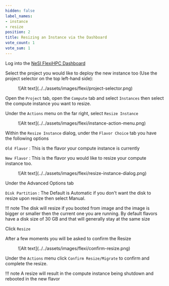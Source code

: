 ```yaml
---
hidden: false
label_names:
- instance
- resize
position: 2
title: Resizing an Instance via the Dashboard
vote_count: 1
vote_sum: 1
---
```


Log into the [NeSI FlexiHPC Dashboard](https://dashboard.cloud.nesi.org.nz/)

Select the project you would like to deploy the new instance too (Use the project selector on the top left-hand side):

<figure markdown>
  ![Alt text](../../assets/images/flexi/project-selector.png)
</figure>

Open the `Project` tab, open the `Compute` tab and select `Instances` then select the compute instance you want to resize.

Under the `Actions` menu on the far right, select `Resize Instance`

<figure markdown>
  ![Alt text](../../assets/images/flexi/instance-action-menu.png)
</figure>

Within the `Resize Instance` dialog, under the `Flavor Choice` tab you have the following options

`Old Flavor`
:   This is the flavor your compute instance is currently

`New Flavor`
:   This is the flavor you would like to resize your compute instance too.

<figure markdown>
  ![Alt text](../../assets/images/flexi/resize-instance-dialog.png)
</figure>

Under the Advanced Options tab 

`Disk Partition`
:   The Default is Automatic if you don't want the disk to resize upon resize then select Manual. 

!!! note
    The disk will resize if you booted from image and the image is bigger or smaller then the current one you are running. By default flavors have a disk size of 30 GB and that will generally stay at the same size

Click `Resize`

After a few moments you will be asked to confirm the Resize

<figure markdown>
  ![Alt text](../../assets/images/flexi/confirm-resize.png)
</figure>

Under the `Actions` menu click `Confirm Resize/Migrate` to confirm and complete the resize.

!!! note
    A resize will result in the compute instance being shutdown and rebooted in the new flavor

 